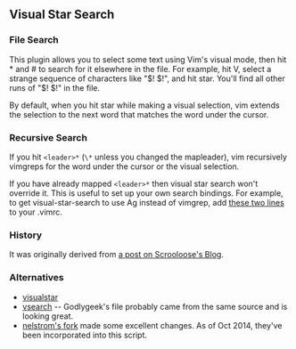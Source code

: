 ## Visual Star Search


### File Search

This plugin allows you to select some text using Vim's visual mode, then hit *
and # to search for it elsewhere in the file.  For example, hit V, select
a strange sequence of characters like "$! $!", and hit star.  You'll find
all other runs of "$! $!" in the file.

By default, when you hit star while making a visual selection, vim extends the
selection to the next word that matches the word under the cursor.


### Recursive Search

If you hit `<leader>*` (`\*` unless you changed the mapleader), vim
recursively vimgreps for the word under the cursor or the visual selection.

If you have already mapped `<leader>*` then visual star search won't override it.
This is useful to set up your own search bindings.  For example, to get
visual-star-search to use Ag instead of vimgrep, add
[these two lines](https://github.com/bronson/dotfiles/blob/a3ab0d6ee8d9e5e7f6e12444753330bab0200b0e/.vimrc#L344-L345)
to your .vimrc.


### History

It was originally derived from
[a post on Scrooloose's Blog](http://got-ravings.blogspot.com/2008/07/vim-pr0n-visual-search-mappings.html).


### Alternatives

* [visualstar](http://github.com/thinca/vim-visualstar)
* [vsearch](http://github.com/godlygeek/vim-files/blob/master/plugin/vsearch.vim)
  -- Godlygeek's file probably came from the same source and is looking great.
* [nelstrom's fork](https://github.com/nelstrom/vim-visual-star-search) made some excellent changes.  As of Oct 2014, they've been incorporated into this script.
